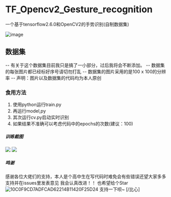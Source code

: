 # TF_Opencv2_Gesture_recognition
一个基于tensorflow2.6.0和OpenCV2的手势识别(自制数据集)


![image](https://github.com/Xhs753/TF_Opencv2_Gesture_recognition/blob/main/IMG_20210824_185701.jpg?raw=true)

## 数据集

-- 有关于这个数据集目前我只是搞了一小部分，过后我将会不断添加。
-- 数据集的每张图片都已经标好序号请切勿打乱
-- 数据集的图片采用的是100 x 100的分辨率
-- 声明：图片以及数据集的代码均为本人原创
### 食用方法
1. 使用python运行train.py
2. 再运行model,py
3. 其次运行cv.py启动实时识别
4. 如果结果不准确可以考虑代码中的epochs的次数(建议：100)

##### 训练截图
![](https://github.com/Xhs753/TF_Opencv2_Gesture_recognition/blob/main/-1fb6f7631e238c27.png?raw=true)
![](https://github.com/Xhs753/TF_Opencv2_Gesture_recognition/blob/main/-760d7da8022e2d0.png?raw=true)


##### 鸣谢
感谢各位大佬们的支持，本人是个高中生在写代码时难免会有些错误还望大家多多支持并在issues里发表意见
我会认真改进！！
也希望给个Star![10C0F9CD7ADFCAD62214B11420F25D24](https://user-images.githubusercontent.com/62407841/130604673-0fb083df-b7bc-4d67-9742-72cc223dcc1e.png)
支持一下呗~ [/比心]
